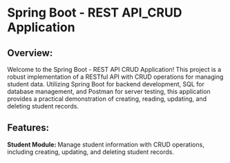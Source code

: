 <h1>Spring Boot - REST API_CRUD Application</h1>
<h2>Overview:</h2>
<p>Welcome to the Spring Boot - REST API CRUD Application! This project is a robust implementation of a RESTful API with CRUD operations for managing student data. Utilizing Spring Boot for backend development, SQL for database management, and Postman for server testing, this application provides a practical demonstration of creating, reading, updating, and deleting student records.</p>
<h2>Features:</h2>
<p><b>Student Module: </b>Manage student information with CRUD operations, including creating, updating, and deleting student records.</p>

